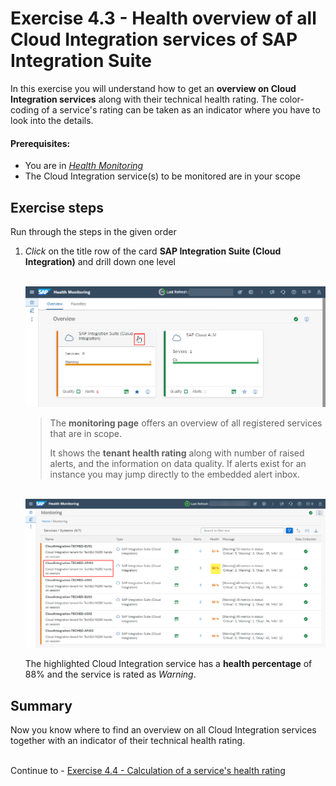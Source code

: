 # Exercise 4.3 - Health overview of all Cloud Integration services of SAP Integration Suite

In this exercise you will understand how to get an **overview on Cloud Integration services** along with their technical health rating. The color-coding of a service's rating can be taken as an indicator where you have to look into the details. 

#### Prerequisites:

- You are in [*Health Monitoring*](https://teched22-cloudalm-003.eu10.alm.cloud.sap/shell/run?sap-ui-app-id=sap.crun.hmapp.ui#/Home)
- The Cloud Integration service(s) to be monitored are in your scope

## Exercise steps

Run through the steps in the given order

1. *Click* on the title row of the card **SAP Integration Suite (Cloud Integration)** and drill down one level

    <br>![](/exercises/ex4/images/HMDrillDownToType.png)

    > The **monitoring page** offers an overview of all registered services that are in scope.
    >
    >
    > It shows the **tenant health rating** along with number of raised alerts, and the information on data quality. If alerts exist for an instance you may jump directly to the embedded alert inbox.
    >

    <br>![](/exercises/ex4/images/HMDrillDownToInstance.png)

    The highlighted Cloud Integration service has a **health percentage** of 88% and the service is rated as *Warning*.
    
## Summary

Now you know where to find an overview on all Cloud Integration services together with an indicator of their technical health rating.

<br>Continue to - [Exercise 4.4 - Calculation of a service's health rating](/exercises/ex4/ex44/)
